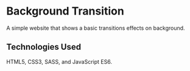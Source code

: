 # Background Transition

A simple website that shows a basic transitions effects on background.

## Technologies Used

HTML5, CSS3, SASS, and JavaScript ES6.
